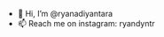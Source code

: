 - 👋 Hi, I’m @ryanadiyantara
- 📫 Reach me on instagram: ryandyntr


<!---
- 👀 I’m interested in mobile developer
- 🌱 I’m currently learning in Asia e-University and CCIT-FTUI
- 💞️ I’m looking to collaborate on mobile developer learning
ryanadiyantara/me. is a ✨ special ✨ repository because its `README.md` (this file) appears on your GitHub profile.
You can click the Preview link to take a look at your changes.
--->
